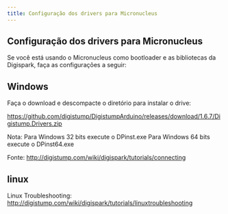 ```yaml
---
title: Configuração dos drivers para Micronucleus
---
```


## Configuração dos drivers para Micronucleus


Se você está usando o Micronucleus como bootloader e as bibliotecas da Digispark, faça as configurações a seguir:


## Windows


Faça o download e descompacte o diretório para instalar o drive:

https://github.com/digistump/DigistumpArduino/releases/download/1.6.7/Digistump.Drivers.zip



Nota:
Para  Windows 32 bits execute o DPinst.exe
Para Windows 64 bits execute o DPinst64.exe

Fonte: http://digistump.com/wiki/digispark/tutorials/connecting


## linux
Linux Troubleshooting: http://digistump.com/wiki/digispark/tutorials/linuxtroubleshooting
